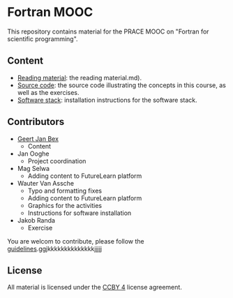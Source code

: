 # Fortran MOOC

This repository contains material for the PRACE MOOC on "Fortran for scientific
programming".


## Content

* [Reading material](docs/): the reading material.md).
* [Source code](source_code/): the source code illustrating the concepts in this course, as well as
  the exercises.
* [Software stack](software/): installation instructions for the software stack.


## Contributors

* [Geert Jan Bex](geertjan.bex@uhasselt.be)
  * Content
* Jan Ooghe
  * Project coordination
* Mag Selwa
  * Adding content to FutureLearn platform
* Wauter Van Assche
  * Typo and formatting fixes
  * Adding content to FutureLearn platform
  * Graphics for the activities
  * Instructions for software installation
* Jakob Randa
  * Exercise

You are welcom to contribute, please follow the [guidelines](CONTRIBUTING.md).ggjkkkkkkkkkkkkkkjjjjj


## License

All material is licensed under the [CCBY 4](LICENSE) license agreement.

